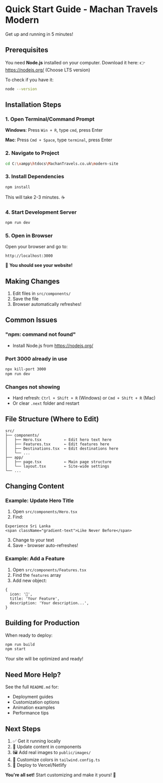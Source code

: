 # Quick Start Guide - Machan Travels Modern

Get up and running in 5 minutes!

## Prerequisites

You need **Node.js** installed on your computer. Download it here:
👉 https://nodejs.org/ (Choose LTS version)

To check if you have it:
```bash
node --version
```

## Installation Steps

### 1. Open Terminal/Command Prompt

**Windows**: Press `Win + R`, type `cmd`, press Enter

**Mac**: Press `Cmd + Space`, type `terminal`, press Enter

### 2. Navigate to Project

```bash
cd C:\xampp\htdocs\MachanTravels.co.uk\modern-site
```

### 3. Install Dependencies

```bash
npm install
```

This will take 2-3 minutes. ☕

### 4. Start Development Server

```bash
npm run dev
```

### 5. Open in Browser

Open your browser and go to:
```
http://localhost:3000
```

🎉 **You should see your website!**

## Making Changes

1. Edit files in `src/components/`
2. Save the file
3. Browser automatically refreshes!

## Common Issues

### "npm: command not found"
- Install Node.js from https://nodejs.org/

### Port 3000 already in use
```bash
npx kill-port 3000
npm run dev
```

### Changes not showing
- Hard refresh: `Ctrl + Shift + R` (Windows) or `Cmd + Shift + R` (Mac)
- Or clear `.next` folder and restart

## File Structure (Where to Edit)

```
src/
├── components/
│   ├── Hero.tsx          ← Edit hero text here
│   ├── Features.tsx      ← Edit features here
│   ├── Destinations.tsx  ← Edit destinations here
│   └── ...
├── app/
│   ├── page.tsx          ← Main page structure
│   └── layout.tsx        ← Site-wide settings
└── ...
```

## Changing Content

### Example: Update Hero Title

1. Open `src/components/Hero.tsx`
2. Find:
```tsx
Experience Sri Lanka
<span className="gradient-text">Like Never Before</span>
```
3. Change to your text
4. Save - browser auto-refreshes!

### Example: Add a Feature

1. Open `src/components/Features.tsx`
2. Find the `features` array
3. Add new object:
```tsx
{
  icon: '🌴',
  title: 'Your Feature',
  description: 'Your description...',
}
```

## Building for Production

When ready to deploy:

```bash
npm run build
npm start
```

Your site will be optimized and ready!

## Need More Help?

See the full `README.md` for:
- Deployment guides
- Customization options
- Animation examples
- Performance tips

## Next Steps

1. ✅ Get it running locally
2. 📝 Update content in components
3. 🖼️ Add real images to `public/images/`
4. 🎨 Customize colors in `tailwind.config.ts`
5. 🚀 Deploy to Vercel/Netlify

**You're all set!** Start customizing and make it yours! 🎨
